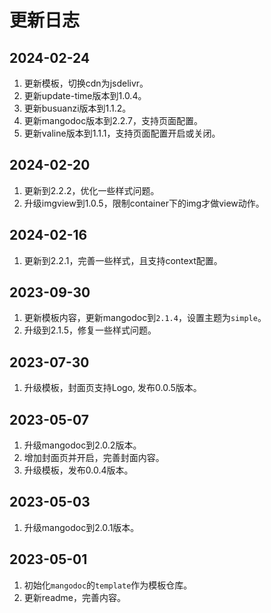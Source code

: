 # 更新日志
## 2024-02-24
1. 更新模板，切换cdn为jsdelivr。
2. 更新update-time版本到1.0.4。
3. 更新busuanzi版本到1.1.2。
4. 更新mangodoc版本到2.2.7，支持页面配置。
5. 更新valine版本到1.1.1，支持页面配置开启或关闭。

## 2024-02-20
1. 更新到2.2.2，优化一些样式问题。
2. 升级imgview到1.0.5，限制container下的img才做view动作。


## 2024-02-16
1. 更新到2.2.1，完善一些样式，且支持context配置。

## 2023-09-30
1. 更新模板内容，更新mangodoc到`2.1.4`，设置主题为`simple`。
2. 升级到2.1.5，修复一些样式问题。

## 2023-07-30
1. 升级模板，封面页支持Logo, 发布0.0.5版本。

## 2023-05-07
1. 升级mangodoc到2.0.2版本。
2. 增加封面页并开启，完善封面内容。
3. 升级模板，发布0.0.4版本。


## 2023-05-03
1. 升级mangodoc到2.0.1版本。

## 2023-05-01
1. 初始化`mangodoc`的`template`作为模板仓库。
2. 更新readme，完善内容。

